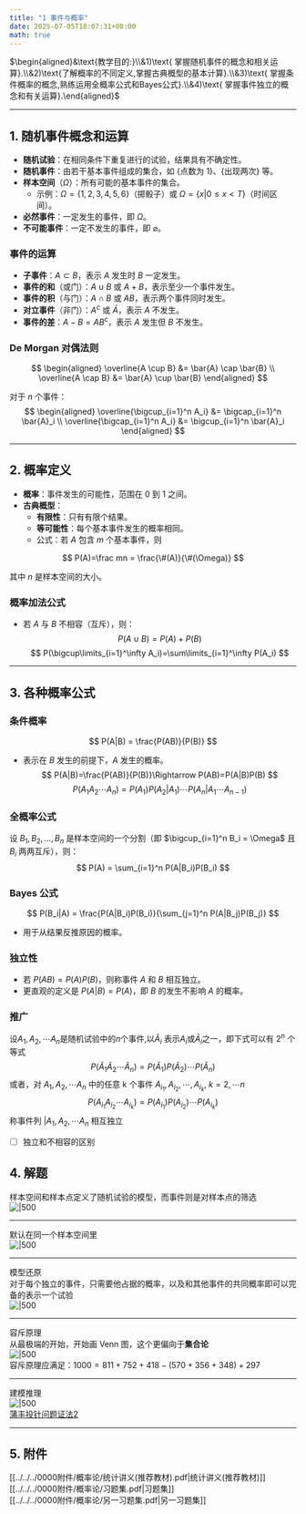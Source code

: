```yaml
---
title: "1 事件与概率"
date: 2025-07-05T18:07:31+08:00
math: true
---
```


$\begin{aligned}&\text{教学目的:}\\&1)\text{ 掌握随机事件的概念和相关运算}.\\&2)\text{了解概率的不同定义,掌握古典概型的基本计算}.\\&3)\text{ 掌握条件概率的概念,熟练运用全概率公式和Bayes公式}.\\&4)\text{ 掌握事件独立的概念和有关运算}.\end{aligned}$

---

## **1. 随机事件概念和运算**
- **随机试验**：在相同条件下重复进行的试验，结果具有不确定性。
- **随机事件**：由若干基本事件组成的集合，如 {点数为 1}、{出现两次} 等。
- **样本空间**（$\Omega$）：所有可能的基本事件的集合。
  - 示例：$\Omega = \{1,2,3,4,5,6\}$（掷骰子）或 $\Omega = \{x | 0 \leq x < T\}$（时间区间）。
- **必然事件**：一定发生的事件，即 $\Omega$。
- **不可能事件**：一定不发生的事件，即 $\varnothing$。
### **事件的运算**
- **子事件**：$A \subset B$，表示 $A$ 发生时 $B$ 一定发生。
- **事件的和**（或门）：$A \cup B$ 或 $A + B$，表示至少一个事件发生。
- **事件的积**（与门）：$A \cap B$ 或 $AB$，表示两个事件同时发生。
- **对立事件**（非门）：$A^c$ 或 $\bar{A}$，表示 $A$ 不发生。
- **事件的差**：$A - B = AB^c$，表示 $A$ 发生但 $B$ 不发生。
### **De Morgan 对偶法则**

$$
\begin{aligned}
\overline{A \cup B} &= \bar{A} \cap \bar{B} \\
\overline{A \cap B} &= \bar{A} \cup \bar{B}
\end{aligned}
$$

对于 $n$ 个事件：  
$$
\begin{aligned}
\overline{\bigcup_{i=1}^n A_i} &= \bigcap_{i=1}^n \bar{A}_i \\
\overline{\bigcap_{i=1}^n A_i} &= \bigcup_{i=1}^n \bar{A}_i
\end{aligned}
$$  

---

## **2. 概率定义**

- **概率**：事件发生的可能性，范围在 0 到 1 之间。
- **古典概型**：
  - **有限性**：只有有限个结果。
  - **等可能性**：每个基本事件发生的概率相同。
  - 公式：若 $A$ 包含 $m$ 个基本事件，则

$$
P(A)=\frac mn = \frac{\#(A)}{\#(\Omega)}
$$

其中 $n$ 是样本空间的大小。  
### **概率加法公式**
- 若 $A$ 与 $B$ 不相容（互斥），则：  
$$
  P(A \cup B) = P(A) + P(B)
$$
$$
 P(\bigcup\limits_{i=1}^\infty A_i)=\sum\limits_{i=1}^\infty P(A_i)
$$

---

## **3. 各种概率公式**

### **条件概率**

$$
P(A|B) = \frac{P(AB)}{P(B)}
$$

- 表示在 $B$ 发生的前提下，$A$ 发生的概率。  
$$
 P(A|B)=\frac{P(AB)}{P(B)}\Rightarrow P(AB)=P(A|B)P(B)
$$
$$
 P(A_1A_2\cdots A_n)=P(A_1)P(A_2|A_1)\cdots P(A_n|A_1\cdots A_{n-1})
$$
### **全概率公式**
设 $B_1, B_2, \dots, B_n$ 是样本空间的一个分割（即 $\bigcup_{i=1}^n B_i = \Omega$ 且 $B_i$ 两两互斥），则：  
$$
P(A) = \sum_{i=1}^n P(A|B_i)P(B_i)
$$
### **Bayes 公式**
$$
P(B_i|A) = \frac{P(A|B_i)P(B_i)}{\sum_{j=1}^n P(A|B_j)P(B_j)}
$$
- 用于从结果反推原因的概率。
### **独立性**
- 若 $P(AB) = P(A)P(B)$，则称事件 $A$ 和 $B$ 相互独立。
- 更直观的定义是 $P(A|B) = P(A)$，即 $B$ 的发生不影响 $A$ 的概率。
### **推广**
$\text{设}A_1,A_2,\cdots A_n\text{是随机试验中的}n\text{个事件,以}\tilde{A}_i\text{ 表示}A_i\text{或}\bar{A}_i\text{之一}$，即下式可以有 $2^n$ 个等式  
$$
 P(\tilde{A}_1\tilde{A}_2\cdots\tilde{A}_n)=P(\tilde{A}_1)P(\tilde{A}_2)\cdots P(\tilde{A}_n)
$$
或者，对 $A_1,A_2,\cdots A_n$ 中的任意 k 个事件 $A_{i_{1}},A_{i_{2}},\cdots,A_{i_{k}},\:k=2,\cdots n$  
$$
 P(A_{i_1}A_{i_2}\cdots A_{i_k})=P(A_{i_1})P(A_{i_2})\cdots P(A_{i_k})
$$
称事件列 $|A_{1},A_{2},\cdots A_{n}$ 相互独立  
- [ ] 独立和不相容的区别  
## **4. 解题**
样本空间和样本点定义了随机试验的模型，而事件则是对样本点的筛选  
![|500](https://huarenjianimg.oss-cn-nanjing.aliyuncs.com/image/20250707151502982.png)

---

默认在同一个样本空间里  
![|500](https://huarenjianimg.oss-cn-nanjing.aliyuncs.com/image/20250707151907366.png)  

---

模型还原  
对于每个独立的事件，只需要他占据的概率，以及和其他事件的共同概率即可以完备的表示一个试验  
![|500](https://huarenjianimg.oss-cn-nanjing.aliyuncs.com/image/20250707152252594.png)

---

容斥原理  
从最极端的开始，开始画 Venn 图，这个更偏向于**集合论**  
![|500](https://huarenjianimg.oss-cn-nanjing.aliyuncs.com/image/20250707154834184.png)  
容斥原理应满足：$1000=811+752+418-(570+356+348)+297$  

---

建模推理  
![|500](https://huarenjianimg.oss-cn-nanjing.aliyuncs.com/image/20250707163526659.png)  
[蒲丰投针问题证法2](https://baike.baidu.com/item/%E8%92%B2%E4%B8%B0%E6%8A%95%E9%92%88%E9%97%AE%E9%A2%98/10876943)  

---

## 5. 附件
[[../../../0000附件/概率论/统计讲义(推荐教材).pdf|统计讲义(推荐教材)]]  
[[../../../0000附件/概率论/习题集.pdf|习题集]]  
[[../../../0000附件/概率论/另一习题集.pdf|另一习题集]]  
